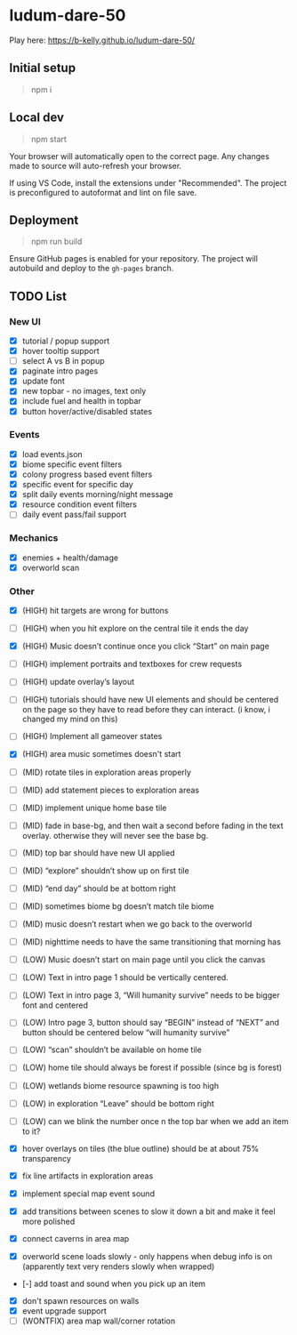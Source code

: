# ludum-dare-50

Play here: https://b-kelly.github.io/ludum-dare-50/

## Initial setup

> npm i

## Local dev

> npm start

Your browser will automatically open to the correct page. Any changes made to source will auto-refresh your browser.

If using VS Code, install the extensions under "Recommended". The project is preconfigured to autoformat and lint on file save.

## Deployment

> npm run build

Ensure GitHub pages is enabled for your repository. The project will autobuild and deploy to the `gh-pages` branch.

## TODO List

### New UI

-   [x] tutorial / popup support
-   [x] hover tooltip support
-   [ ] select A vs B in popup
-   [x] paginate intro pages
-   [x] update font
-   [x] new topbar - no images, text only
-   [x] include fuel and health in topbar
-   [x] button hover/active/disabled states

### Events

-   [x] load events.json
-   [x] biome specific event filters
-   [x] colony progress based event filters
-   [x] specific event for specific day
-   [x] split daily events morning/night message
-   [x] resource condition event filters
-   [ ] daily event pass/fail support

### Mechanics

-   [x] enemies + health/damage
-   [x] overworld scan

### Other

-   [x] (HIGH) hit targets are wrong for buttons
-   [ ] (HIGH) when you hit explore on the central tile it ends the day
-   [x] (HIGH) Music doesn’t continue once you click “Start” on main page
-   [ ] (HIGH) implement portraits and textboxes for crew requests
-   [ ] (HIGH) update overlay’s layout
-   [ ] (HIGH) tutorials should have new UI elements and should be centered on the page so they have to read before they can interact. (i know, i changed my mind on this)
-   [ ] (HIGH) Implement all gameover states
-   [x] (HIGH) area music sometimes doesn't start

-   [ ] (MID) rotate tiles in exploration areas properly
-   [ ] (MID) add statement pieces to exploration areas
-   [ ] (MID) implement unique home base tile
-   [ ] (MID) fade in base-bg, and then wait a second before fading in the text overlay. otherwise they will never see the base bg.
-   [ ] (MID) top bar should have new UI applied
-   [ ] (MID) “explore” shouldn’t show up on first tile
-   [ ] (MID) “end day” should be at bottom right
-   [ ] (MID) sometimes biome bg doesn’t match tile biome
-   [ ] (MID) music doesn’t restart when we go back to the overworld
-   [ ] (MID) nighttime needs to have the same transitioning that morning has

-   [ ] (LOW) Music doesn’t start on main page until you click the canvas
-   [ ] (LOW) Text in intro page 1 should be vertically centered.
-   [ ] (LOW) Text in intro page 3, “Will humanity survive” needs to be bigger font and centered
-   [ ] (LOW) Intro page 3, button should say “BEGIN” instead of “NEXT” and button should be centered below “will humanity survive”
-   [ ] (LOW) “scan” shouldn’t be available on home tile
-   [ ] (LOW) home tile should always be forest if possible (since bg is forest)
-   [ ] (LOW) wetlands biome resource spawning is too high
-   [ ] (LOW) in exploration “Leave” should be bottom right
-   [ ] (LOW) can we blink the number once n the top bar when we add an item to it?

-   [x] hover overlays on tiles (the blue outline) should be at about 75% transparency
-   [x] fix line artifacts in exploration areas
-   [x] implement special map event sound
-   [x] add transitions between scenes to slow it down a bit and make it feel more polished
-   [x] connect caverns in area map
-   [x] overworld scene loads slowly - only happens when debug info is on (apparently text very renders slowly when wrapped)
-   [-] add toast and sound when you pick up an item
-   [x] don't spawn resources on walls
-   [x] event upgrade support
-   [ ] (WONTFIX) area map wall/corner rotation
